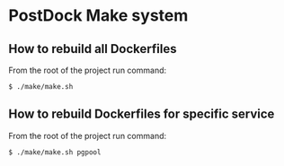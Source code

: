 # PostDock Make system

## How to rebuild all Dockerfiles

From the root of the project run command:

```
$ ./make/make.sh
```

## How to rebuild Dockerfiles for specific service

From the root of the project run command:

```
$ ./make/make.sh pgpool
```
